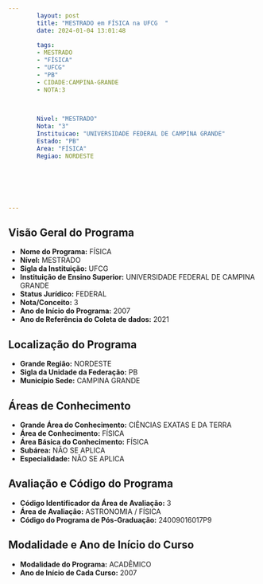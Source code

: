```yaml
---
        layout: post
        title: "MESTRADO em FÍSICA na UFCG  "
        date: 2024-01-04 13:01:48
     
        tags:
        - MESTRADO
        - "FÍSICA"
        - "UFCG"
        - "PB"
        - CIDADE:CAMPINA-GRANDE
        - NOTA:3
        
       

        Nivel: "MESTRADO"
        Nota: "3"
        Instituicao: "UNIVERSIDADE FEDERAL DE CAMPINA GRANDE"
        Estado: "PB"
        Area: "FÍSICA"
        Regiao: NORDESTE
        
        
        
        
        
        
---
```

## Visão Geral do Programa
- **Nome do Programa:** FÍSICA
- **Nível:** MESTRADO
- **Sigla da Instituição:** UFCG
- **Instituição de Ensino Superior:** UNIVERSIDADE FEDERAL DE CAMPINA GRANDE
- **Status Jurídico:** FEDERAL
- **Nota/Conceito:** 3
- **Ano de Início do Programa:** 2007
- **Ano de Referência do Coleta de dados:** 2021

## Localização do Programa
- **Grande Região:** NORDESTE
- **Sigla da Unidade da Federação:** PB
- **Município Sede:** CAMPINA GRANDE

## Áreas de Conhecimento
- **Grande Área do Conhecimento:** CIÊNCIAS EXATAS E DA TERRA
- **Área de Conhecimento:** FÍSICA
- **Área Básica do Conhecimento:** FÍSICA
- **Subárea:** NÃO SE APLICA
- **Especialidade:** NÃO SE APLICA

## Avaliação e Código do Programa
- **Código Identificador da Área de Avaliação:** 3
- **Área de Avaliação:** ASTRONOMIA / FÍSICA
- **Código do Programa de Pós-Graduação:** 24009016017P9


## Modalidade e Ano de Início do Curso
- **Modalidade do Programa:** ACADÊMICO
- **Ano de Início de Cada Curso:** 2007
